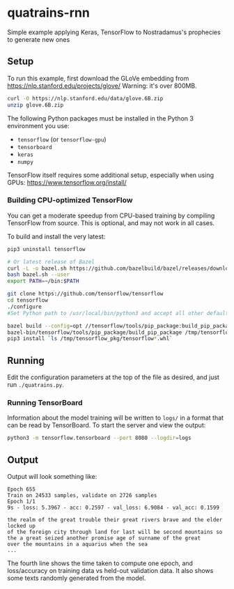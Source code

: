 # quatrains-rnn

Simple example applying Keras, TensorFlow to Nostradamus's prophecies to generate new ones

## Setup

To run this example, first download the GLoVe embedding from https://nlp.stanford.edu/projects/glove/ 
Warning: it's over 800MB.

```bash
curl -O https://nlp.stanford.edu/data/glove.6B.zip
unzip glove.6B.zip
```

The following Python packages must be installed in the Python 3 environment you use:

- `tensorflow` (or `tensorflow-gpu`)
- `tensorboard`
- `keras`
- `numpy`

TensorFlow itself requires some additional setup, especially when using GPUs:
https://www.tensorflow.org/install/

### Building CPU-optimized TensorFlow

You can get a moderate speedup from CPU-based training by compiling TensorFlow from source. 
This is optional, and may not work in all cases.

To build and install the very latest:

```bash
pip3 uninstall tensorflow

# Or latest release of Bazel
curl -L -o bazel.sh https://github.com/bazelbuild/bazel/releases/download/0.5.2/bazel-0.5.2-without-jdk-installer-linux-x86_64.sh
bash bazel.sh --user
export PATH=~/bin:$PATH

git clone https://github.com/tensorflow/tensorflow
cd tensorflow
./configure
#Set Python path to /usr/local/bin/python3 and accept all other defaults

bazel build --config=opt //tensorflow/tools/pip_package:build_pip_package
bazel-bin/tensorflow/tools/pip_package/build_pip_package /tmp/tensorflow_pkg
pip3 install `ls /tmp/tensorflow_pkg/tensorflow*.whl`
```

## Running

Edit the configuration parameters at the top of the file as desired, and just run `./quatrains.py`.

### Running TensorBoard

Information about the model training will be written to `logs/` in a format
that can be read by TensorBoard. To start the server and view the output:

```bash
python3 -m tensorflow.tensorboard --port 8080 --logdir=logs
```

## Output

Output will look something like:

```
Epoch 655
Train on 24533 samples, validate on 2726 samples
Epoch 1/1
9s - loss: 5.3967 - acc: 0.2597 - val_loss: 6.9084 - val_acc: 0.1599

the realm of the great trouble their great rivers brave and the elder locked up
of the foreign city through land for last will be second mountains so
the a great seized another promise age of surname of the great
over the mountains in a aquarius when the sea
...
```

The fourth line shows the time taken to compute one epoch, and loss/accuracy on training data vs held-out 
validation data. It also shows some texts randomly generated from the model.
